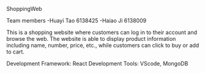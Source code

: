 ShoppingWeb


Team members -Huayi Tao 6138425 -Haiao Ji 6138009

This is a shopping website where customers can log in to their account and browse the web. The website is able to display product information including name, number, price, etc., while customers can click to buy or add to cart.

Development Framework: React Development Tools: VScode, MongoDB
